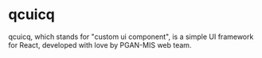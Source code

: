# qcuicq
qcuicq, which stands for "custom ui component", is a simple UI framework for React, developed with love by PGAN-MIS web team.

